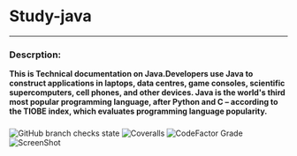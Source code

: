 # Study-java
----
### Descrption:
**This is Technical documentation on Java.Developers use Java to construct applications in laptops, data centres, game consoles, scientific supercomputers, cell phones, and other devices. Java is the world's third most popular programming language, after Python and C – according to the TIOBE index, which evaluates programming language popularity.**
###
![GitHub branch checks state](https://img.shields.io/github/checks-status/bben95/Study-java/main?style=for-the-badge)
![Coveralls](https://img.shields.io/coveralls/github/bben95/Study-java?style=for-the-badge)
![CodeFactor Grade](https://img.shields.io/codefactor/grade/github/bben95/Study-java/main?style=for-the-badge)
![ScreenShot](/Study-java/javass.png)
